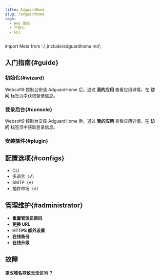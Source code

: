 ```yaml
---
title: AdguardHome
slug: /adguardhome
tags:
  - Web 面板
  - 可视化
  - GUI
---
```


import Meta from './_include/adguardhome.md';

<Meta name="meta" />

## 入门指南{#guide}

### 初始化{#wizard}

Websoft9 控制台安装 AdguardHome 后，通过 **我的应用** 查看应用详情，在 **访问** 标签页中获取登录信息。  

### 登录后台{#console}

Websoft9 控制台安装 AdguardHome 后，通过 **我的应用** 查看应用详情，在 **访问** 标签页中获取登录信息。  

### 安装插件{#plugin}

## 配置选项{#configs}

- CLI
- 多语言（√）
- SMTP（√）
- 插件市场（√）

## 管理维护{#administrator}

- **重置管理员密码**
- **更换 URL**
- **HTTPS 额外设置**
- **在线备份**
- **在线升级**

## 故障

#### 更改域名导致无法访问 ？
